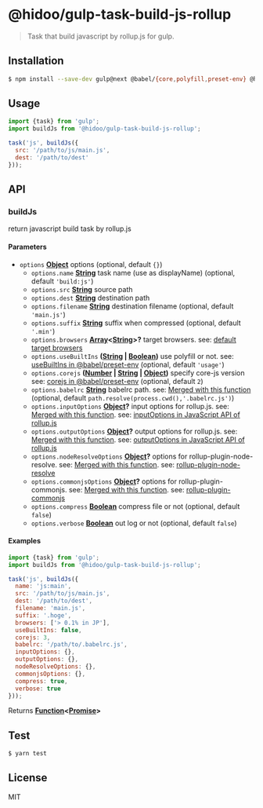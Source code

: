 # @hidoo/gulp-task-build-js-rollup

> Task that build javascript by rollup.js for gulp.

## Installation

```sh
$ npm install --save-dev gulp@next @babel/{core,polyfill,preset-env} @hidoo/gulp-task-build-js-rollup
```

## Usage

```js
import {task} from 'gulp';
import buildJs from '@hidoo/gulp-task-build-js-rollup';

task('js', buildJs({
  src: '/path/to/js/main.js',
  dest: '/path/to/dest'
}));
```

## API

<!-- Generated by documentation.js. Update this documentation by updating the source code. -->

### buildJs

return javascript build task by rollup.js

#### Parameters

-   `options` **[Object](https://developer.mozilla.org/docs/Web/JavaScript/Reference/Global_Objects/Object)** options (optional, default `{}`)
    -   `options.name` **[String](https://developer.mozilla.org/docs/Web/JavaScript/Reference/Global_Objects/String)** task name (use as displayName) (optional, default `'build:js'`)
    -   `options.src` **[String](https://developer.mozilla.org/docs/Web/JavaScript/Reference/Global_Objects/String)** source path
    -   `options.dest` **[String](https://developer.mozilla.org/docs/Web/JavaScript/Reference/Global_Objects/String)** destination path
    -   `options.filename` **[String](https://developer.mozilla.org/docs/Web/JavaScript/Reference/Global_Objects/String)** destination filename (optional, default `'main.js'`)
    -   `options.suffix` **[String](https://developer.mozilla.org/docs/Web/JavaScript/Reference/Global_Objects/String)** suffix when compressed (optional, default `'.min'`)
    -   `options.browsers` **[Array](https://developer.mozilla.org/docs/Web/JavaScript/Reference/Global_Objects/Array)&lt;[String](https://developer.mozilla.org/docs/Web/JavaScript/Reference/Global_Objects/String)>?** target browsers.
          see: [default target browsers](http://browserl.ist/?q=%3E+0.5%25+in+JP%2C+ie%3E%3D+10%2C+android+%3E%3D+4.4)
    -   `options.useBuiltIns` **([String](https://developer.mozilla.org/docs/Web/JavaScript/Reference/Global_Objects/String) \| [Boolean](https://developer.mozilla.org/docs/Web/JavaScript/Reference/Global_Objects/Boolean))** use polyfill or not.
          see: [useBuiltIns in @babel/preset-env](https://babeljs.io/docs/en/babel-preset-env#usebuiltins) (optional, default `'usage'`)
    -   `options.corejs` **([Number](https://developer.mozilla.org/docs/Web/JavaScript/Reference/Global_Objects/Number) \| [String](https://developer.mozilla.org/docs/Web/JavaScript/Reference/Global_Objects/String) \| [Object](https://developer.mozilla.org/docs/Web/JavaScript/Reference/Global_Objects/Object))** specify core-js version
          see: [corejs in @babel/preset-env](https://github.com/zloirock/core-js#babelpreset-env) (optional, default `2`)
    -   `options.babelrc` **[String](https://developer.mozilla.org/docs/Web/JavaScript/Reference/Global_Objects/String)** babelrc path.
          see: [Merged with this function](./src/babelOptions.js) (optional, default `path.resolve(process.cwd(),'.babelrc.js')`)
    -   `options.inputOptions` **[Object](https://developer.mozilla.org/docs/Web/JavaScript/Reference/Global_Objects/Object)?** input options for rollup.js.
          see: [Merged with this function](./src/inputOptions.js).
          see: [inputOptions in JavaScript API of rollup.js](https://rollupjs.org/guide/en#inputoptions)
    -   `options.outputOptions` **[Object](https://developer.mozilla.org/docs/Web/JavaScript/Reference/Global_Objects/Object)?** output options for rollup.js.
          see: [Merged with this function](./src/outputOptions.js).
          see: [outputOptions in JavaScript API of rollup.js](https://rollupjs.org/guide/en#outputoptions)
    -   `options.nodeResolveOptions` **[Object](https://developer.mozilla.org/docs/Web/JavaScript/Reference/Global_Objects/Object)?** options for rollup-plugin-node-resolve.
          see: [Merged with this function](./src/nodeResolveOptions.js).
          see: [rollup-plugin-node-resolve](https://github.com/rollup/rollup-plugin-node-resolve)
    -   `options.commonjsOptions` **[Object](https://developer.mozilla.org/docs/Web/JavaScript/Reference/Global_Objects/Object)?** options for rollup-plugin-commonjs.
          see: [Merged with this function](./src/commonjsOptions.js).
          see: [rollup-plugin-commonjs](https://github.com/rollup/rollup-plugin-commonjs)
    -   `options.compress` **[Boolean](https://developer.mozilla.org/docs/Web/JavaScript/Reference/Global_Objects/Boolean)** compress file or not (optional, default `false`)
    -   `options.verbose` **[Boolean](https://developer.mozilla.org/docs/Web/JavaScript/Reference/Global_Objects/Boolean)** out log or not (optional, default `false`)

#### Examples

```javascript
import {task} from 'gulp';
import buildJs from '@hidoo/gulp-task-build-js-rollup';

task('js', buildJs({
  name: 'js:main',
  src: '/path/to/js/main.js',
  dest: '/path/to/dest',
  filename: 'main.js',
  suffix: '.hoge',
  browsers: ['> 0.1% in JP'],
  useBuiltIns: false,
  corejs: 3,
  babelrc: '/path/to/.babelrc.js',
  inputOptions: {},
  outputOptions: {},
  nodeResolveOptions: {},
  commonjsOptions: {},
  compress: true,
  verbose: true
}));
```

Returns **[Function](https://developer.mozilla.org/docs/Web/JavaScript/Reference/Statements/function)&lt;[Promise](https://developer.mozilla.org/docs/Web/JavaScript/Reference/Global_Objects/Promise)>** 

## Test

```sh
$ yarn test
```

## License

MIT
